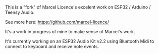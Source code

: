 This is a "fork" of Marcel Licence's excelent work on ESP32 / Arduino / Teensy Audio.

See more here: https://github.com/marcel-licence/

It's a work in progress of mine to make sense of Marcel's work.

It's currently working on an ESP32 Audio Kit v2.2 using Bluetooth Midi to connect to keyboard and receive note events.